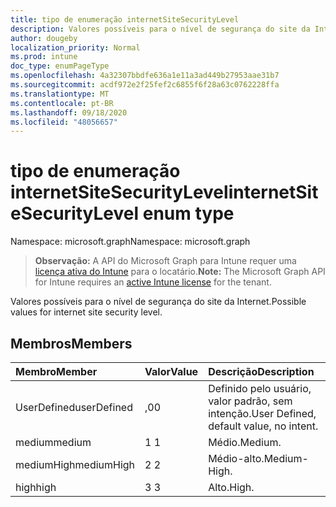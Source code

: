 ```yaml
---
title: tipo de enumeração internetSiteSecurityLevel
description: Valores possíveis para o nível de segurança do site da Internet.
author: dougeby
localization_priority: Normal
ms.prod: intune
doc_type: enumPageType
ms.openlocfilehash: 4a32307bbdfe636a1e11a3ad449b27953aae31b7
ms.sourcegitcommit: acdf972e2f25fef2c6855f6f28a63c0762228ffa
ms.translationtype: MT
ms.contentlocale: pt-BR
ms.lasthandoff: 09/18/2020
ms.locfileid: "48056657"
---
```

# <a name="internetsitesecuritylevel-enum-type"></a><span data-ttu-id="497c9-103">tipo de enumeração internetSiteSecurityLevel</span><span class="sxs-lookup"><span data-stu-id="497c9-103">internetSiteSecurityLevel enum type</span></span>

<span data-ttu-id="497c9-104">Namespace: microsoft.graph</span><span class="sxs-lookup"><span data-stu-id="497c9-104">Namespace: microsoft.graph</span></span>

> <span data-ttu-id="497c9-105">**Observação:** A API do Microsoft Graph para Intune requer uma [licença ativa do Intune](https://go.microsoft.com/fwlink/?linkid=839381) para o locatário.</span><span class="sxs-lookup"><span data-stu-id="497c9-105">**Note:** The Microsoft Graph API for Intune requires an [active Intune license](https://go.microsoft.com/fwlink/?linkid=839381) for the tenant.</span></span>

<span data-ttu-id="497c9-106">Valores possíveis para o nível de segurança do site da Internet.</span><span class="sxs-lookup"><span data-stu-id="497c9-106">Possible values for internet site security level.</span></span>

## <a name="members"></a><span data-ttu-id="497c9-107">Membros</span><span class="sxs-lookup"><span data-stu-id="497c9-107">Members</span></span>
|<span data-ttu-id="497c9-108">Membro</span><span class="sxs-lookup"><span data-stu-id="497c9-108">Member</span></span>|<span data-ttu-id="497c9-109">Valor</span><span class="sxs-lookup"><span data-stu-id="497c9-109">Value</span></span>|<span data-ttu-id="497c9-110">Descrição</span><span class="sxs-lookup"><span data-stu-id="497c9-110">Description</span></span>|
|:---|:---|:---|
|<span data-ttu-id="497c9-111">UserDefined</span><span class="sxs-lookup"><span data-stu-id="497c9-111">userDefined</span></span>|<span data-ttu-id="497c9-112">,0</span><span class="sxs-lookup"><span data-stu-id="497c9-112">0</span></span>|<span data-ttu-id="497c9-113">Definido pelo usuário, valor padrão, sem intenção.</span><span class="sxs-lookup"><span data-stu-id="497c9-113">User Defined, default value, no intent.</span></span>|
|<span data-ttu-id="497c9-114">medium</span><span class="sxs-lookup"><span data-stu-id="497c9-114">medium</span></span>|<span data-ttu-id="497c9-115">1 </span><span class="sxs-lookup"><span data-stu-id="497c9-115">1</span></span>|<span data-ttu-id="497c9-116">Médio.</span><span class="sxs-lookup"><span data-stu-id="497c9-116">Medium.</span></span>|
|<span data-ttu-id="497c9-117">mediumHigh</span><span class="sxs-lookup"><span data-stu-id="497c9-117">mediumHigh</span></span>|<span data-ttu-id="497c9-118">2 </span><span class="sxs-lookup"><span data-stu-id="497c9-118">2</span></span>|<span data-ttu-id="497c9-119">Médio-alto.</span><span class="sxs-lookup"><span data-stu-id="497c9-119">Medium-High.</span></span>|
|<span data-ttu-id="497c9-120">high</span><span class="sxs-lookup"><span data-stu-id="497c9-120">high</span></span>|<span data-ttu-id="497c9-121">3 </span><span class="sxs-lookup"><span data-stu-id="497c9-121">3</span></span>|<span data-ttu-id="497c9-122">Alto.</span><span class="sxs-lookup"><span data-stu-id="497c9-122">High.</span></span>|









